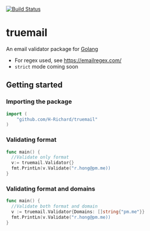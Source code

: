 [![Build Status](https://travis-ci.com/H-Richard/truemail.svg?branch=master)](https://travis-ci.com/H-Richard/truemail)

# truemail

An email validator package for [Golang](https://golang.org/)

- For regex used, see https://emailregex.com/
- `strict` mode coming soon

## Getting started


### Importing the package

```go
import (
	"github.com/H-Richard/truemail"
)
```

### Validating format

```go
func main() {
  //Validate only format
  v:= truemail.Validator{}
  fmt.PrintLn(v.Validate("r.hong@pm.me))
}
```

### Validating format and domains

```go
func main() {
  //Validate both format and domain
  v := truemail.Validator{Domains: []string{"pm.me"}}
  fmt.PrintLn(v.Validate("r.hong@pm.me))
}
```
